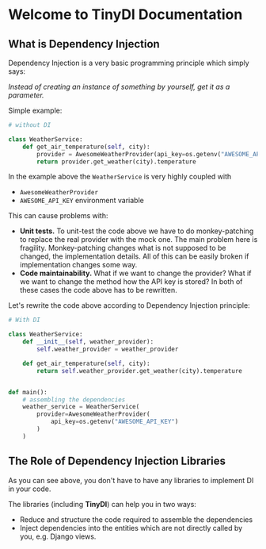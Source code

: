 # Welcome to TinyDI Documentation

## What is Dependency Injection

Dependency Injection is a very basic programming principle which simply says:

*Instead of creating an instance of something by yourself, get it as a parameter.*

Simple example:

```python
# without DI

class WeatherService:
    def get_air_temperature(self, city):
        provider = AwesomeWeatherProvider(api_key=os.getenv("AWESOME_API_KEY"))
        return provider.get_weather(city).temperature
```

In the example above the `WeatherService` is very highly coupled with

* `AwesomeWeatherProvider`
* `AWESOME_API_KEY` environment variable

This can cause problems with:

* **Unit tests.** To unit-test the code above we have to do monkey-patching to replace the real provider with the mock one. The main problem here is fragility. Monkey-patching changes what is not supposed to be changed, the implementation details. All of this can be easily broken if implementation changes some way.
* **Code maintainability.** What if we want to change the provider? What if we want to change the method how the API key is stored? In both of these cases the code above has to be rewritten.

Let's rewrite the code above according to Dependency Injection principle:

```python
# With DI

class WeatherService:
    def __init__(self, weather_provider):
        self.weather_provider = weather_provider

    def get_air_temperature(self, city):
        return self.weather_provider.get_weather(city).temperature


def main():
    # assembling the dependencies
    weather_service = WeatherService(
        provider=AwesomeWeatherProvider(
            api_key=os.getenv("AWESOME_API_KEY")
        )
    )
```

## The Role of Dependency Injection Libraries

As you can see above, you don't have to have any libraries to implement DI in your code.

The libraries (including **TinyDI**) can help you in two ways:

* Reduce and structure the code required to assemble the dependencies
* Inject dependencies into the entities which are not directly called by you, e.g. Django views.
